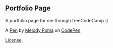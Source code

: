 Portfolio Page
--------------
A portfolio page for me through freeCodeCamp :)

A [Pen](https://codepen.io/mel_a_day/pen/BJMxmG) by [Melody Pohla](https://codepen.io/mel_a_day) on [CodePen](https://codepen.io).

[License](https://codepen.io/mel_a_day/pen/BJMxmG/license).